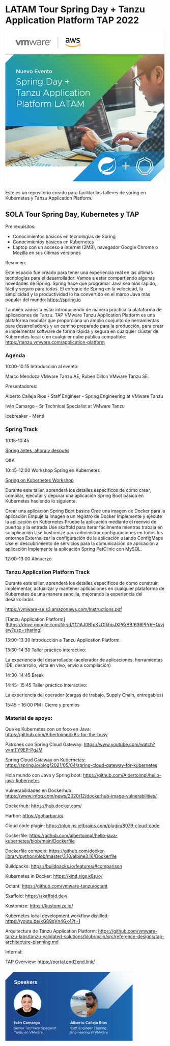 # LATAM Tour Spring Day + Tanzu Application Platform TAP 2022

<p align="left">
  <img src="image.png" width="500" title="hover text">
</p>


Este es un repositorio creado para facilitar los talleres de spring en Kubernetes y Tanzu
Application Platform.

## SOLA Tour Spring Day, Kubernetes y TAP

Pre requisitos:

- Conocimientos básicos en tecnologías de Spring
- Conocimientos básicos en Kubernetes
- Laptop con un acceso a internet (2MB), navegador Google Chrome o Mozilla en sus últimas
  versiones

Resumen:

Este espacio fue creado para tener una experiencia real en las últimas tecnologías para el
desarrollador. Vamos a estar compartiendo algunas novedades de Spring. Spring hace que
programar Java sea más rápido, fácil y seguro para todos. El enfoque de Spring en la
velocidad, la simplicidad y la productividad lo ha convertido en el marco Java más popular
del mundo: https://spring.io

También vamos a estar introduciendo de manera práctica la plataforma de aplicaciones de
Tanzu. TAP VMware Tanzu Application Platform es una plataforma modular que proporciona un
amplio conjunto de herramientas para desarrolladores y un camino preparado para la
producción, para crear e implementar software de forma rápida y segura en cualquier
clúster de Kubernetes local o en cualquier nube pública
compatible: https://tanzu.vmware.com/application-platform

### Agenda

10:00-10:15 Introducción al evento:

Marco Mendoza VMware Tanzu AE, Ruben Dillon VMware Tanzu SE.

Presentadores:

Alberto Calleja Ríos - Staff Engineer - Spring Engineering at VMware Tanzu

Iván Camargo - Sr Technical Specialist at VMware Tanzu

Icebreaker - Menti

### Spring Track

10:15-10:45

[Spring antes, ahora y después](https://docs.google.com/presentation/d/1AgIchZnDVnJxG5ldWeroGMItnZeWbjK56dFksq5fOq4/edit?usp=sharing)

Q&A

10:45-12:00 Workshop Spring en Kubernetes

[Spring on Kubernetes Workshop](https://tanzu.vmware.com/developer/workshops/)

Durante este taller, aprenderá los detalles especificos de cómo crear, compilar, ejecutar
y depurar una aplicación Spring Boot básica en Kubernetes haciendo lo siguiente:

Crear una aplicación Spring Boot básica
Cree una imagen de Docker para la aplicación
Empuje la imagen a un registro de Docker
Implemente y ejecute la aplicación en Kubernetes
Pruebe la aplicación mediante el reenvío de puertos y la entrada
Use skaffold para iterar fácilmente mientras trabaja en su aplicación
Use kustomize para administrar configuraciones en todos los entornos
Externalizar la configuración de la aplicación usando ConfigMaps
Use el descubrimiento de servicios para la comunicación de aplicación a aplicación
Implemente la aplicación Spring PetClinic con MySQL.

12:00-13:00 Almuerzo

### Tanzu Application Platform Track

Durante este taller, aprenderá los detalles especificos de cómo construir, implementar,
actualizar y mantener aplicaciones en cualquier plataforma de Kubernetes de una manera
sencilla, mejorando la experiencia del desarrollador.

https://vmware-se.s3.amazonaws.com/Instructions.pdf

[Tanzu Application Platform] (https://drive.google.com/file/d/1G1AJ0BfpKzGfkhoJXP6rBBf636PPrhHQ/view?usp=sharing)

13:00-13:30 Introducción a Tanzu Application Platform

13:30-14:30 Taller práctico interactivo:

La experiencia del desarrollador (acelerador de aplicaciones, herramientas IDE,
desarrollo, vista en vivo, envío a compilación)

14:30-14:45 Break

14:45- 15:45 Taller práctico interactivo:

La experiencia del operador (cargas de trabajo, Supply Chain, entregables)

15:45 – 16:00 PM : Cierre y premios

### Material de apoyo:

Qué es Kubernetes con un foco en Java: https://github.com/Albertoimpl/k8s-for-the-busy

Patrones con Spring Cloud Gateway: https://www.youtube.com/watch?v=mTY9EP-PgJM

Spring Cloud Gateway on
Kubernetes: https://spring.io/blog/2021/05/04/spring-cloud-gateway-for-kubernetes

Hola mundo con Java y Spring boot: https://github.com/Albertoimpl/hello-java-kubernetes

Vulnerabilidades en
Dockerhub: https://www.infoq.com/news/2020/12/dockerhub-image-vulnerabilities/

Dockerhub: https://hub.docker.com/

Harbor: https://goharbor.io/

Cloud code plugin: https://plugins.jetbrains.com/plugin/8079-cloud-code

Dockerfile: https://github.com/albertoimpl/hello-java-kubernetes/blob/main/Dockerfile

Dockerfile
compejo: https://github.com/docker-library/python/blob/master/3.10/alpine3.16/Dockerfile

Buildpacks: https://buildpacks.io/features/#comparison

Kubernetes in Docker: https://kind.sigs.k8s.io/

Octant: https://github.com/vmware-tanzu/octant

Skaffold: https://skaffold.dev/

Kustomize: https://kustomize.io/

Kubernetes local development workflow distilled: https://youtu.be/xG89qVn4Gx4?t=1

Arquitectura de Tanzu Application
Platform: https://github.com/vmware-tanzu-labs/tanzu-validated-solutions/blob/main/src/reference-designs/tap-architecture-planning.md

Internal:

TAP Overview: https://portal.end2end.link/

<p align="left">
  <img src="presenters.png" width="400" title="hover text">
</p>

 
